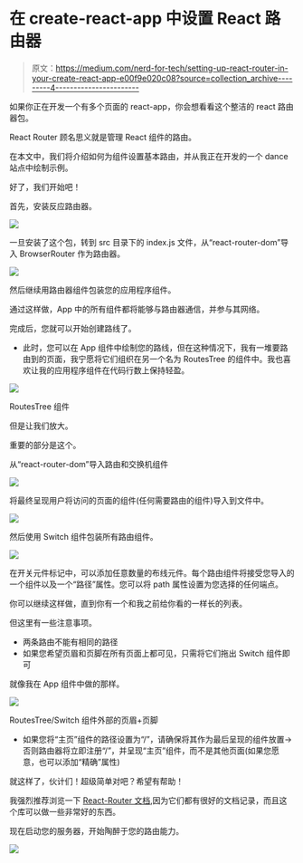 # 在 create-react-app 中设置 React 路由器

> 原文：<https://medium.com/nerd-for-tech/setting-up-react-router-in-your-create-react-app-e00f9e020c08?source=collection_archive---------4----------------------->

如果你正在开发一个有多个页面的 react-app，你会想看看这个整洁的 react 路由器包。

React Router 顾名思义就是管理 React 组件的路由。

在本文中，我们将介绍如何为组件设置基本路由，并从我正在开发的一个 dance 站点中绘制示例。

好了，我们开始吧！

首先，安装反应路由器。

![](img/8166baa1576018b513bde79b1ce75d37.png)

一旦安装了这个包，转到 src 目录下的 index.js 文件，从“react-router-dom”导入 BrowserRouter 作为路由器。

![](img/88e0b7bb43f6e00a48e22ae8af8553d4.png)

然后继续用路由器组件包装您的应用程序组件。

通过这样做，App 中的所有组件都将能够与路由器通信，并参与其网络。

完成后，您就可以开始创建路线了。

*   此时，您可以在 App 组件中绘制您的路线，但在这种情况下，我有一堆要路由到的页面，我宁愿将它们组织在另一个名为 RoutesTree 的组件中。我也喜欢让我的应用程序组件在代码行数上保持轻盈。

![](img/857d0a424af60cf1c23ba0a228631039.png)

RoutesTree 组件

但是让我们放大。

重要的部分是这个。

从“react-router-dom”导入路由和交换机组件

![](img/6ba495fc0700c5f23b813b8bfe345e98.png)

将最终呈现用户将访问的页面的组件(任何需要路由的组件)导入到文件中。

![](img/911ce93472025dcef7f905a2f7f05d3c.png)

然后使用 Switch 组件包装所有路由组件。

![](img/1ba1b35f5f2c216e50373ae192045191.png)

在开关元件标记中，可以添加任意数量的布线元件。每个路由组件将接受您导入的一个组件以及一个“路径”属性。您可以将 path 属性设置为您选择的任何端点。

你可以继续这样做，直到你有一个和我之前给你看的一样长的列表。

但这里有一些注意事项。

*   两条路由不能有相同的路径
*   如果您希望页眉和页脚在所有页面上都可见，只需将它们拖出 Switch 组件即可

就像我在 App 组件中做的那样。

![](img/caf6a14abc6985f381701470d0f84916.png)

RoutesTree/Switch 组件外部的页眉+页脚

*   如果您将“主页”组件的路径设置为“/”，请确保将其作为最后呈现的组件放置→否则路由器将立即注册“/”，并呈现“主页”组件，而不是其他页面(如果您愿意，也可以添加“精确”属性)

就这样了，伙计们！超级简单对吧？希望有帮助！

我强烈推荐浏览一下 [React-Router 文档](https://reactrouter.com/web/guides/quick-start),因为它们都有很好的文档记录，而且这个库可以做一些非常好的东西。

现在启动您的服务器，开始陶醉于您的路由能力。

![](img/602bac753048c88bf9654d4382fdf352.png)